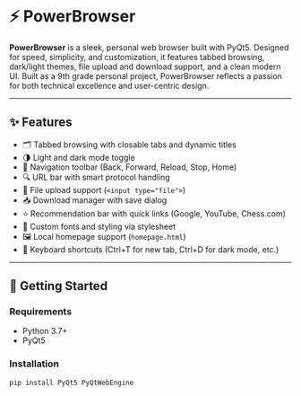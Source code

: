 # ⚡ PowerBrowser

**PowerBrowser** is a sleek, personal web browser built with PyQt5. Designed for speed, simplicity, and customization, it features tabbed browsing, dark/light themes, file upload and download support, and a clean modern UI. Built as a 9th grade personal project, PowerBrowser reflects a passion for both technical excellence and user-centric design.

---

## ✨ Features

- 🗂️ Tabbed browsing with closable tabs and dynamic titles  
- 🌗 Light and dark mode toggle  
- 🧭 Navigation toolbar (Back, Forward, Reload, Stop, Home)  
- 🔍 URL bar with smart protocol handling  
- 📁 File upload support (`<input type="file">`)  
- 📥 Download manager with save dialog  
- ⭐ Recommendation bar with quick links (Google, YouTube, Chess.com)  
- 🎨 Custom fonts and styling via stylesheet  
- 🖼️ Local homepage support (`homepage.html`)  
- 🧠 Keyboard shortcuts (Ctrl+T for new tab, Ctrl+D for dark mode, etc.)

---

## 🚀 Getting Started

### Requirements
- Python 3.7+
- PyQt5

### Installation
```bash
pip install PyQt5 PyQtWebEngine
